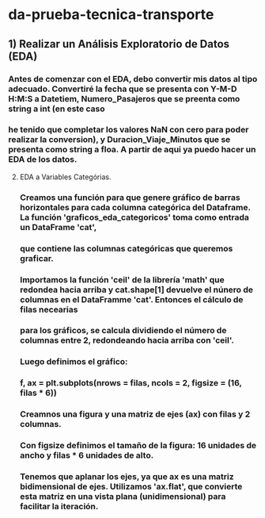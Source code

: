 # da-prueba-tecnica-transporte

## 1) Realizar un Análisis Exploratorio de Datos (EDA)
### Antes de comenzar con el EDA, debo convertir mis datos al tipo adecuado. Convertiré la fecha que se presenta con Y-M-D H:M:S a Datetiem, Numero_Pasajeros que se preenta como string a int (en este caso
### he tenido que completar los valores NaN con cero para poder realizar la conversion), y Duracion_Viaje_Minutos que se presenta como string a floa. A partir de aqui ya puedo hacer un EDA de los datos. 

2) EDA a Variables Categórias.
   ### Creamos una función para que genere gráfico de barras horizontales para cada columna categórica del Dataframe. La función 'graficos_eda_categoricos' toma como entrada un DataFrame 'cat',
   ### que contiene las columnas categóricas que queremos graficar.
   ### Importamos la función 'ceil' de la librería 'math' que redondea hacia arriba y cat.shape[1] devuelve el núnero de columnas en el DataFramme 'cat'. Entonces el cálculo de filas necearias
   ### para los gráficos, se calcula dividiendo el número de columnas entre 2, redondeando hacia arriba con 'ceil'.
   ### Luego definimos el gráfico:
   ### f, ax = plt.subplots(nrows = filas, ncols = 2, figsize = (16, filas * 6))
   ### Creamnos una figura y una matriz de ejes (ax) con filas y 2 columnas.
   ### Con figsize definimos el tamaño de la figura: 16 unidades de ancho y filas * 6 unidades de alto.
   ### Tenemos que aplanar los ejes, ya que ax es una matriz bidimensional de ejes. Utilizamos 'ax.flat', que convierte esta matriz en una vista plana (unidimensional) para facilitar la iteración.


